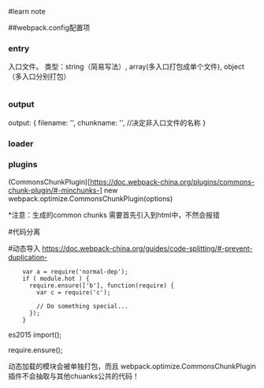 #learn note

##webpack.config配置项
### entry
入口文件。
类型：string（简易写法）, array(多入口打包成单个文件), object（多入口分别打包）

```js

```
### output
output: {
  filename: '',
  chunkname: '', //决定非入口文件的名称
}


### loader

### plugins
(CommonsChunkPlugin)[https://doc.webpack-china.org/plugins/commons-chunk-plugin/#-minchunks-]
new webpack.optimize.CommonsChunkPlugin(options)

*注意：生成的common chunks 需要首先引入到html中，不然会报错

#代码分离

#动态导入
https://doc.webpack-china.org/guides/code-splitting/#-prevent-duplication-
```
    var a = require('normal-dep');
    if ( module.hot ) {
      require.ensure(['b'], function(require) {
        var c = require('c');

        // Do something special...
      });
    }
```
es2015 import();

require.ensure();

动态加载的模块会被单独打包，而且 webpack.optimize.CommonsChunkPlugin插件不会抽取与其他chuanks公共的代码！